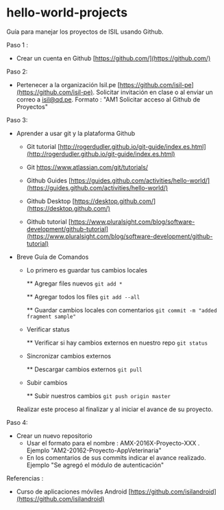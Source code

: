 # hello-world-projects
Guía para manejar los proyectos de ISIL  usando Github.

Paso 1 :

- Crear un cuenta en Github [https://github.com/](https://github.com/)

Paso 2:

- Pertenecer a la organización Isil.pe [https://github.com/isil-pe](https://github.com/isil-pe). Solicitar invitación en clase o al enviar un correo  a isil@qd.pe. Formato : "AM1 Solicitar acceso al Github de Proyectos"


Paso 3:

- Aprender a usar git y la plataforma Github

  * Git tutorial [http://rogerdudler.github.io/git-guide/index.es.html](http://rogerdudler.github.io/git-guide/index.es.html)
  
  * Git https://www.atlassian.com/git/tutorials/
  
  * Github Guides [https://guides.github.com/activities/hello-world/](https://guides.github.com/activities/hello-world/)
  
  * Github Desktop [https://desktop.github.com/](https://desktop.github.com/)
  
  * Github tutorial [https://www.pluralsight.com/blog/software-development/github-tutorial](https://www.pluralsight.com/blog/software-development/github-tutorial)
 
- Breve Guía de Comandos

  * Lo primero es guardar tus cambios locales
  
    ** Agregar files nuevos ``` git add * ```
    
    ** Agregar todos los files  ``` git add --all ```
    
    ** Guardar cambios locales con comentarios ``` git commit -m "added fragment sample" ```
    
  * Verificar status
  
    ** Verificar si hay cambios externos en nuestro repo ``` git status ```
  
  * Sincronizar cambios externos
  
    ** Descargar cambios externos ``` git pull ```
    
  * Subir cambios
  
    ** Subir nuestros cambios ``` git push origin master ```
    
  Realizar este proceso al finalizar y al iniciar el avance de su proyecto.

Paso 4:

- Crear un nuevo repositorio
    * Usar el formato para el nombre : AMX-2016X-Proyecto-XXX . Ejemplo "AM2-20162-Proyecto-AppVeterinaria"
    * En los comentarios de sus commits indicar el avance realizado. Ejemplo "Se agregó el módulo de autenticación"


Referencias :

- Curso de aplicaciones móviles Android [https://github.com/isilandroid](https://github.com/isilandroid)



